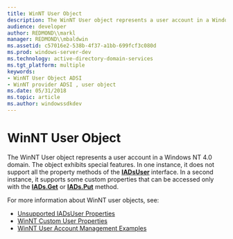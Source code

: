 ```yaml
---
title: WinNT User Object
description: The WinNT User object represents a user account in a Windows NT 4.0 domain.
audience: developer
author: REDMOND\\markl
manager: REDMOND\\mbaldwin
ms.assetid: c57016e2-538b-4f37-a1bb-699fcf3c080d
ms.prod: windows-server-dev
ms.technology: active-directory-domain-services
ms.tgt_platform: multiple
keywords:
- WinNT User Object ADSI
- WinNT provider ADSI , user object
ms.date: 05/31/2018
ms.topic: article
ms.author: windowssdkdev
---
```


# WinNT User Object

The WinNT User object represents a user account in a Windows NT 4.0 domain. The object exhibits special features. In one instance, it does not support all the property methods of the [**IADsUser**](/windows/win32/Iads/nn-iads-iadsuser?branch=master) interface. In a second instance, it supports some custom properties that can be accessed only with the [**IADs.Get**](/windows/win32/Iads/nf-iads-iads-get?branch=master) or [**IADs.Put**](/windows/win32/Iads/nf-iads-iads-put?branch=master) method.

For more information about WinNT user objects, see:

-   [Unsupported IADsUser Properties](unsupported-iadsuser-properties.md)
-   [WinNT Custom User Properties](winnt-custom-user-properties.md)
-   [WinNT User Account Management Examples](winnt-user-account-management-examples.md)

 

 




